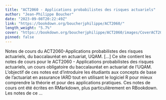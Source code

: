 ```yaml
---
title: "ACT2060 - Applications probabilistes des risques actuariels"
author: "Jean-Philippe Boucher"
date: "2023-09-08T20:22:49Z"
link: "https://bookdown.org/boucherjphilippe/ACT2060/"
length_weight: "5.7%"
cover: "https://bookdown.org/boucherjphilippe/ACT2060/images/CoverACT2060.png"
pinned: false
---
```


Notes de cours du ACT2060-Applications probabilistes des risques actuariels, du baccalauréat en actuariat, UQAM. [...] Ce site contient les notes de cours pour le ACT2060 - Applications probabilistes des risques actuariels, un cours obligatoire du baccalauréat en actuariat de l’UQAM. L’objectif de ces notes est d’introduire les étudiants aux concepts de base de l’actuariat en assurance IARD tout en utilisant le logiciel R pour mieux comprendre la théorie et pour des applications pratiques. Ces notes de cours ont été écrites en RMarkdown, plus particulièrement en RBookdown. Les notes de ce ...
